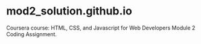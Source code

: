 # mod2_solution.github.io
Coursera course: HTML, CSS, and Javascript for Web Developers
Module 2 Coding Assignment.
